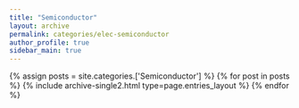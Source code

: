 ```yaml
---
title: "Semiconductor"
layout: archive
permalink: categories/elec-semiconductor
author_profile: true
sidebar_main: true
---
```



{% assign posts = site.categories.['Semiconductor'] %}
{% for post in posts %} {% include archive-single2.html type=page.entries_layout %} {% endfor %}